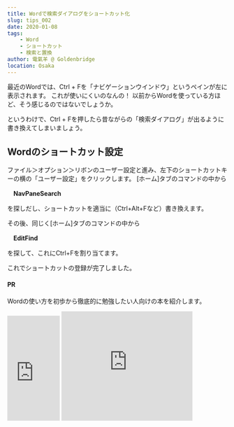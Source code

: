 ```yaml
---
title: Wordで検索ダイアログをショートカット化
slug: tips_002
date: 2020-01-08
tags:
    - Word
    - ショートカット
    - 検索と置換
author: 電氣羊 @ Goldenbridge
location: Osaka
---
```


最近のWordでは、Ctrl + Fを「ナビゲーションウインドウ」というペインが左に表示されます。
これが使いにくいのなんの！
以前からWordを使っている方ほど、そう感じるのではないでしょうか。

というわけで、Ctrl + Fを押したら昔ながらの「検索ダイアログ」が出るように書き換えてしまいましょう。

## Wordのショートカット設定
ファイル＞オプション＞リボンのユーザー設定と進み、左下のショートカットキーの横の「ユーザー設定」をクリックします。
[ホーム]タブのコマンドの中から

　**NavPaneSearch**

を探しだし、ショートカットを適当に（Ctrl+Alt+Fなど）書き換えます。

その後、同じく[ホーム]タブのコマンドの中から

　**EditFind**

を探して、これにCtrl+Fを割り当てます。

これでショートカットの登録が完了しました。

#### PR
Wordの使い方を初歩から徹底的に勉強したい人向けの本を紹介します。

<iframe style="width:120px;height:240px;" marginwidth="0" marginheight="0" scrolling="no" frameborder="0" src="https://rcm-fe.amazon-adsystem.com/e/cm?ref=qf_sp_asin_til&t=goldenbridg09-22&m=amazon&o=9&p=8&l=as1&IS1=1&detail=1&asins=B081NVYJ1J&linkId=3ea5b606b96cbcd5246fc1afc41df9f9&bc1=000000&lt1=_blank&fc1=333333&lc1=0066c0&bg1=ffffff&f=ifr">
</iframe>
<iframe src="https://rcm-fe.amazon-adsystem.com/e/cm?o=9&p=12&l=ur1&category=audible&banner=04TW4TSNDNB96FMCBT82&f=ifr&linkID=faa8bbe97dd893a353431f67f901efd3&t=goldenbridg09-22&tracking_id=goldenbridg09-22" width="300" height="250" scrolling="no" border="0" marginwidth="0" style="border:none;" frameborder="0"></iframe>

<link-to></link-to>
